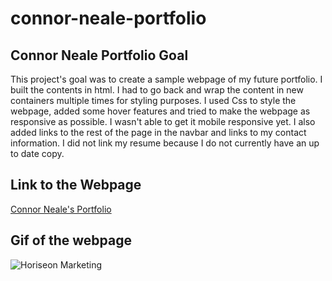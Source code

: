 # connor-neale-portfolio

## Connor Neale Portfolio Goal
This project's goal was to create a sample webpage of my future portfolio. I built the contents in html. I had to go back and wrap the content in new containers multiple times for styling purposes. I used Css to style the webpage, added some hover features and tried to make the webpage as responsive as possible. I wasn't able to get it mobile responsive yet. I also added links to the rest of the page in the navbar and links to my contact information. I did not link my resume because I do not currently have an up to date copy.

## Link to the Webpage
[Connor Neale's Portfolio](https://cneale92.github.io/connor-neale-portfolio/)

## Gif of the webpage
![Horiseon Marketing](https://github.com/Cneale92/horiseon-marketing-refactor/assets/168998255/b9b4d0df-19f3-446d-a1ce-23ba2992fa83)
